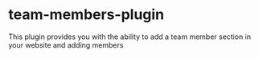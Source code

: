 # team-members-plugin
This plugin provides you with the ability to add a team member section in your website and adding members
